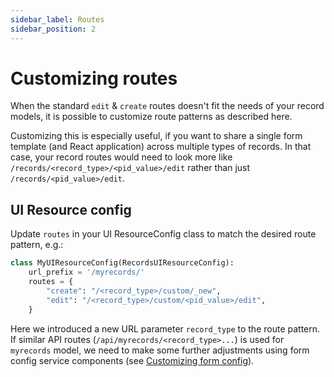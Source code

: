 ```yaml
---
sidebar_label: Routes
sidebar_position: 2
---
```

# Customizing routes

When the standard `edit` & `create` routes doesn't fit the needs of your record models, it
is possible to customize route patterns as described here.

Customizing this is especially useful, if you want to share a single form
template (and React application) across multiple types of records. In that case,
your record routes would need to look more like `/records/<record_type>/<pid_value>/edit` rather than just `/records/<pid_value>/edit`.

## UI Resource config

Update `routes` in your UI ResourceConfig class to match the desired route pattern, e.g.:

```python
class MyUIResourceConfig(RecordsUIResourceConfig):
    url_prefix = '/myrecords/'
    routes = {
        "create": "/<record_type>/custom/_new",
        "edit": "/<record_type>/custom/<pid_value>/edit",
    }
```

Here we introduced a new URL parameter `record_type` to the route pattern. If similar API routes (`/api/myrecords/<record_type>...`) is
used for `myrecords` model, we need to make some further adjustments using form config service components (see [Customizing form config](./form-config)).
